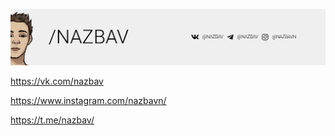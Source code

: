 [![Contact](https://github.com/nazbav/NAZBAV/blob/main/header.png?raw=true "Contact")][1]


https://vk.com/nazbav

https://www.instagram.com/nazbavn/

https://t.me/nazbav/

[1]: contact.md